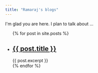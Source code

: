 ```yaml
---
title: "Ramaraj's blogs"
---
```


I'm glad you are here. I plan to talk about ...

<ul>
  {% for post in site.posts %}
    <li>
      <h2><a href="blogs/{{ post.url }}">{{ post.title }}</a></h2>
      {{ post.excerpt }}
    </li>
  {% endfor %}
</ul>
